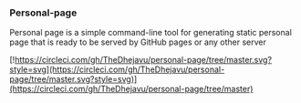 ### Personal-page
Personal page is a simple command-line tool for generating static personal page that is ready to be served by GitHub pages or any other server

[!https://circleci.com/gh/TheDhejavu/personal-page/tree/master.svg?style=svg](https://circleci.com/gh/TheDhejavu/personal-page/tree/master.svg?style=svg)](https://circleci.com/gh/TheDhejavu/personal-page/tree/master)
